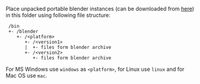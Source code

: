 Place unpacked portable blender instances (can be downloaded
from [here](https://download.blender.org/release/))
in this folder using following file structure:

```
 /bin
 +- /blender
    +- /<platform>
       +- /<version1>
       |  +- files form blender archive
       +- /<version2>
          +- files form blender archive
```

For MS Windows use `windows` as `<platform>`,
for Linux use `linux` and for Mac OS use `mac`.
